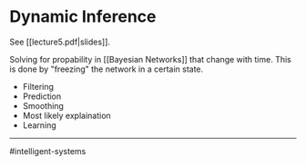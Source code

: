 # Dynamic Inference
See [[lecture5.pdf|slides]].

Solving for propability in [[Bayesian Networks]] that change with time. This is done by "freezing" the network in a certain state.

- Filtering
- Prediction
- Smoothing
- Most likely explaination
- Learning




---
#intelligent-systems 